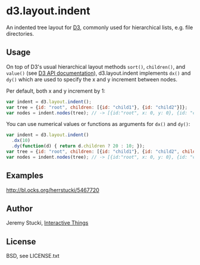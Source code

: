 # d3.layout.indent

An indented tree layout for [D3](http://d3js.org), commonly used for hierarchical lists, e.g. file directories.

## Usage

On top of D3's usual hierarchical layout methods `sort()`, `children()`, and `value()` (see [D3 API documentation](https://github.com/mbostock/d3/wiki/Hierarchy-Layout)), d3.layout.indent implements `dx()` and `dy()` which are used to specify the x and y increment between nodes.

Per default, both x and y increment by 1:

```javascript
var indent = d3.layout.indent();
var tree = {id: "root", children: [{id: "child1"}, {id: "child2"}]};
var nodes = indent.nodes(tree); // -> [{id:"root", x: 0, y: 0}, {id: "child1", x: 1, y: 1}, {id: "child2", x: 1, y: 2}]
```

You can use numerical values or functions as arguments for `dx()` and `dy()`:

```javascript
var indent = d3.layout.indent()
  .dx(10)
  .dy(function(d) { return d.children ? 20 : 10; });
var tree = {id: "root", children: [{id: "child1"}, {id: "child2", children: [{id: "child21"}]}]};
var nodes = indent.nodes(tree); // -> [{id:"root", x: 0, y: 0}, {id: "child1", x: 10, y: 10}, {id: "child2", x: 10, y: 30}, {id: "child21", x: 20, y: 40}]
```

## Examples

http://bl.ocks.org/herrstucki/5467720

## Author

Jeremy Stucki, [Interactive Things](http://interactivethings.com)

## License

BSD, see LICENSE.txt
